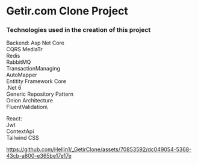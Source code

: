 # Getir.com Clone Project

### Technologies used in the creation of this project

Backend: Asp Net Core\
CQRS MediaTr\
Redis\
RabbitMQ\
TransactionManaging\
AutoMapper\
Entitity Framework Core\
.Net 6\
Generic Repository Pattern\
Onion Architecture\
FluentValidation\


React: \
Jwt\
ContextApi\
Tailwind CSS



https://github.com/Hellin1/_GetirClone/assets/70853592/dc049054-5368-43cb-a800-e365be17e17e





